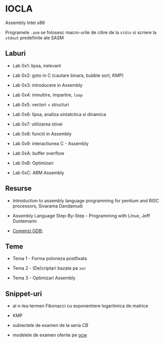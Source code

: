 # IOCLA
Assembly Intel x86

Programele ```.asm``` se folosesc macro-urile de citire de la ```stdin``` si scriere la ```stdout``` predefinite ale SASM

## Laburi
- Lab 0x1:  lipsa, irelevant

- Lab 0x2: goto in C (cautare binara, bubble sort, KMP)

- Lab 0x3: introducere in Assembly

- Lab 0x4: inmultire, impartire, `loop`

- Lab 0x5: vectori + structuri

- Lab 0x6: lipsa, analiza sintatctica si dinamica

- Lab 0x7: utilizarea stivei

- Lab 0x8: functii in Assembly

- Lab 0x9: interactiunea C - Assembly

- Lab 0xA: buffer overflow

- Lab 0xB: Optimizari

- Lab 0xC: ARM Assembly

## Resurse
- Introduction to assembly language programming for pentium and RISC processors, Sivarama Dandamudi

- Assembly Language Step-By-Step - Programming with Linux, Jeff Duntemann

- [Comenzi GDB](http://visualgdb.com/gdbreference/commands/);

## Teme
- Tema 1 - Forma poloneza postfixata

- Tema 2 - (De)criptari bazate pe `xor`

- Tema 3 - Optimizari Assembly

## Snippet-uri
- al n-lea termen Fibonacci cu exponentiere logaritmica de matrice

- KMP

- subiectele de examen de la seria *CB*

- modelele de examen oferite pe [ocw](https://ocw.cs.pub.ro/courses/iocla/reguli-notare#examen_final)
